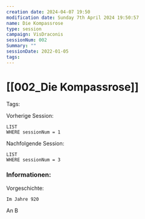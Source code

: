 ```yaml
---
creation date: 2024-04-07 19:50 
modification date: Sunday 7th April 2024 19:50:57 
name: Die Kompassrose
type: session 
campaign: VisDraconis
sessionNum: 002
Summary: ""
sessionDate: 2022-01-05
tags:
--- 
```


# [[002_Die Kompassrose]]

Tags: 

Vorherige Session: 
```dataview
LIST
WHERE sessionNum = 1
```
Nachfolgende Session: 
```dataview
LIST
WHERE sessionNum = 3
```

### Informationen:
Vorgeschichte:
```
Im Jahre 920 
```

An B

